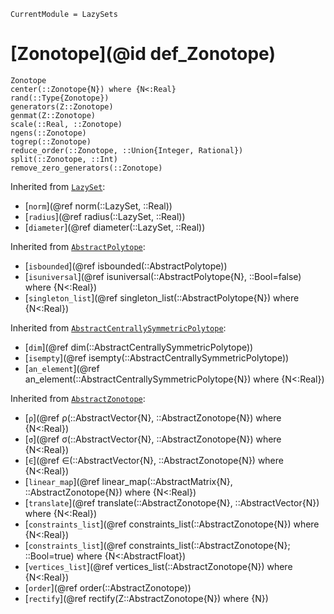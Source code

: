 ```@meta
CurrentModule = LazySets
```

# [Zonotope](@id def_Zonotope)

```@docs
Zonotope
center(::Zonotope{N}) where {N<:Real}
rand(::Type{Zonotope})
generators(Z::Zonotope)
genmat(Z::Zonotope)
scale(::Real, ::Zonotope)
ngens(::Zonotope)
togrep(::Zonotope)
reduce_order(::Zonotope, ::Union{Integer, Rational})
split(::Zonotope, ::Int)
remove_zero_generators(::Zonotope)
```

Inherited from [`LazySet`](@ref):
* [`norm`](@ref norm(::LazySet, ::Real))
* [`radius`](@ref radius(::LazySet, ::Real))
* [`diameter`](@ref diameter(::LazySet, ::Real))

Inherited from [`AbstractPolytope`](@ref):
* [`isbounded`](@ref isbounded(::AbstractPolytope))
* [`isuniversal`](@ref isuniversal(::AbstractPolytope{N}, ::Bool=false) where {N<:Real})
* [`singleton_list`](@ref singleton_list(::AbstractPolytope{N}) where {N<:Real})

Inherited from [`AbstractCentrallySymmetricPolytope`](@ref):
* [`dim`](@ref dim(::AbstractCentrallySymmetricPolytope))
* [`isempty`](@ref isempty(::AbstractCentrallySymmetricPolytope))
* [`an_element`](@ref an_element(::AbstractCentrallySymmetricPolytope{N}) where {N<:Real})

Inherited from [`AbstractZonotope`](@ref):
* [`ρ`](@ref ρ(::AbstractVector{N}, ::AbstractZonotope{N}) where {N<:Real})
* [`σ`](@ref σ(::AbstractVector{N}, ::AbstractZonotope{N}) where {N<:Real})
* [`∈`](@ref ∈(::AbstractVector{N}, ::AbstractZonotope{N}) where {N<:Real})
* [`linear_map`](@ref linear_map(::AbstractMatrix{N}, ::AbstractZonotope{N}) where {N<:Real})
* [`translate`](@ref translate(::AbstractZonotope{N}, ::AbstractVector{N}) where {N<:Real})
* [`constraints_list`](@ref constraints_list(::AbstractZonotope{N}) where {N<:Real})
* [`constraints_list`](@ref constraints_list(::AbstractZonotope{N}; ::Bool=true) where {N<:AbstractFloat})
* [`vertices_list`](@ref vertices_list(::AbstractZonotope{N}) where {N<:Real})
* [`order`](@ref order(::AbstractZonotope))
* [`rectify`](@ref rectify(Z::AbstractZonotope{N}) where {N})
